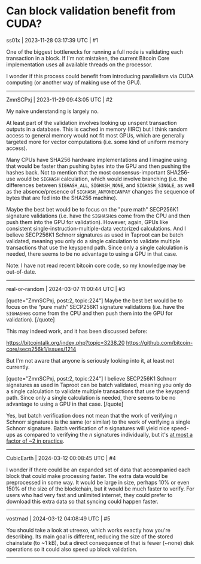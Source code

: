 # Can block validation benefit from CUDA?

ss01x | 2023-11-28 03:17:39 UTC | #1

One of the biggest bottlenecks for running a full node is validating each transaction in a block.
If I'm not mistaken, the current Bitcoin Core implementation uses all available threads on the processor.

I wonder if this process could benefit from introducing parallelism via CUDA computing (or another way of making use of the GPU).

-------------------------

ZmnSCPxj | 2023-11-29 09:43:05 UTC | #2

My naive understanding is largely no.

At least part of the validation involves looking up unspent transaction outputs in a database. This is cached in memory (IIRC) but I think random access to general memory would not fit most GPUs, which are generally targeted more for vector computations (i.e. some kind of uniform memory access).

Many CPUs have SHA256 hardware implementations and I imagine using that would be faster than pushing bytes into the GPU and then pushing the hashes back. Not to mention that the most consensus-important SHA256-use would be `SIGHASH` calculation, which would involve branching (i.e. the differences between `SIGHASH_ALL`, `SIGHASH_NONE`, and `SIGHASH_SINGLE`, as well as the absence/presence of `SIGHASH_ANYONECANPAY` changes the sequence of bytes that are fed into the SHA256 machine).

Maybe the best bet would be to focus on the "pure math" SECP256K1 signature validations (i.e. have the `SIGHASH`es come from the CPU and then push them into the GPU for validation).  However, again, GPUs like consistent single-instruction-multiple-data vectorized calculations. And I believe SECP256K1 Schnorr signatures as used in Taproot can be batch validated, meaning you only do a single calculation to validate multiple transactions that use the keyspend path. Since only a single calculation is needed, there seems to be no advantage to using a GPU in that case.

Note: I have not read recent bitcoin core code, so my knowledge may be out-of-date.

-------------------------

real-or-random | 2024-03-07 11:00:44 UTC | #3

[quote="ZmnSCPxj, post:2, topic:224"]
Maybe the best bet would be to focus on the “pure math” SECP256K1 signature validations (i.e. have the `SIGHASH`es come from the CPU and then push them into the GPU for validation).
[/quote]

This may indeed work, and it has been discussed before:

https://bitcointalk.org/index.php?topic=3238.20
https://github.com/bitcoin-core/secp256k1/issues/1214

But I'm not aware that anyone is seriously looking into it, at least not currently.

[quote="ZmnSCPxj, post:2, topic:224"]
I believe SECP256K1 Schnorr signatures as used in Taproot can be batch validated, meaning you only do a single calculation to validate multiple transactions that use the keyspend path. Since only a single calculation is needed, there seems to be no advantage to using a GPU in that case.
[/quote]

Yes, but batch verification does not mean that the work of verifying $n$ Schnorr signatures is the same (or similar) to the work of verifying a single Schnorr signature. Batch verification of $n$ signatures will yield nice speed-ups as compared to verifying the $n$ signatures individually, but it's [at most a factor of ~2 in practice](https://github.com/jonasnick/secp256k1/blob/869e7097d9835945a1663a321239418ad2f93ca4/doc/speedup-batch.md).

-------------------------

CubicEarth | 2024-03-12 00:08:45 UTC | #4

I wonder if there could be an expanded set of data that accompanied each block that could make processing faster. The extra data would be preprocessed in some way. It would be large in size, perhaps 10% or even 150% of the size of the blockchain, but it would be much faster to verify. For users who had very fast and unlimited internet, they could prefer to download this extra data so that syncing could happen faster.

-------------------------

vostrnad | 2024-03-12 04:08:49 UTC | #5

You should take a look at utreexo, which works exactly how you're describing. Its main goal is different, reducing the size of the stored chainstate (to ~1 kB), but a direct consequence of that is fewer (~none) disk operations so it could also speed up block validation.

-------------------------

